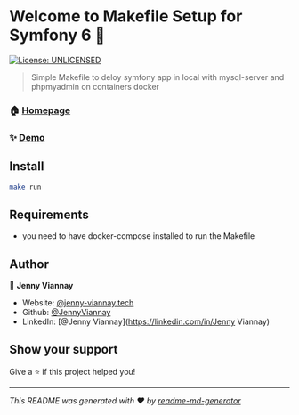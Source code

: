 # Welcome to Makefile Setup for Symfony 6 👋
[![License: UNLICENSED](https://img.shields.io/badge/License-UNLICENSED-yellow.svg)](#)

> Simple Makefile to deloy symfony app in local with mysql-server and phpmyadmin on containers docker

### 🏠 [Homepage](http://localhost:8000/)

### ✨ [Demo](http://localhost:8000/articles)

## Install

```sh
make run
```

## Requirements

- you need to have docker-compose installed to run the Makefile


## Author

👤 **Jenny Viannay**

* Website: [@jenny-viannay.tech](https://jenny-viannay.tech)
* Github: [@JennyViannay](https://github.com/JennyViannay)
* LinkedIn: [@Jenny Viannay](https://linkedin.com/in/Jenny Viannay)

## Show your support

Give a ⭐️ if this project helped you!


***
_This README was generated with ❤️ by [readme-md-generator](https://github.com/kefranabg/readme-md-generator)_